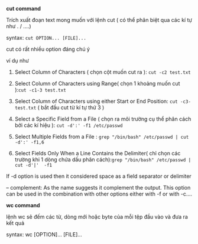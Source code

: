 **cut command**

Trích xuất đoạn text mong muốn với lệnh cut ( có thể phân biệt qua các kí tự như . / ....)

syntax: `cut OPTION... [FILE]...`

cut có rất nhiều option đáng chú ý 

ví dụ như

1. Select Column of Characters ( chọn cột muốn cut ra ): `cut -c2 test.txt`

2. Select Column of Characters using Range( chọn 1 khoảng muốn cut ):`cut -c1-3 test.txt`

3. Select Column of Characters using either Start or End Position: `cut -c3- test.txt` ( bắt đầu cut từ kí tự thứ 3 )

4. Select a Specific Field from a File ( chọn ra môi trường cụ thể phân cách bởi các kí hiệu ): `cut -d':' -f1 /etc/passwd`

5. Select Multiple Fields from a File : `grep "/bin/bash" /etc/passwd | cut -d':' -f1,6`

6. Select Fields Only When a Line Contains the Delimiter( chỉ chọn các trường khi 1 dòng chứa dấu phân cách):`grep "/bin/bash" /etc/passwd | cut -d'|'  -f1`

If -d option is used then it considered space as a field separator or delimiter

– complement: As the name suggests it complement the output. This option can be used in the combination with other options either with -f or with -c....


**wc command**

lệnh wc sẽ đếm các từ, dòng mới hoặc byte của mỗi tệp đầu vào và đưa ra kết quả

syntax: wc [OPTION]... [FILE]...
